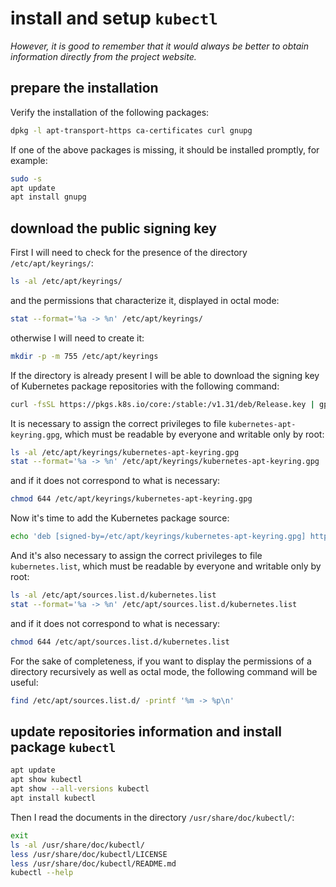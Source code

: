 # install and setup `kubectl`

*However, it is good to remember that it would always be better to obtain information directly from the project website.*

## prepare the installation

Verify the installation of the following packages:

```bash
dpkg -l apt-transport-https ca-certificates curl gnupg
```

If one of the above packages is missing, it should be installed promptly, for example:

```bash
sudo -s
apt update
apt install gnupg
```

## download the public signing key

First I will need to check for the presence of the directory `/etc/apt/keyrings/`:

```bash
ls -al /etc/apt/keyrings/
```

and the permissions that characterize it, displayed in octal mode:

```bash
stat --format='%a -> %n' /etc/apt/keyrings/
```

otherwise I will need to create it:

```bash
mkdir -p -m 755 /etc/apt/keyrings
```

If the directory is already present I will be able to download the signing key of Kubernetes package repositories with the following command:

```bash
curl -fsSL https://pkgs.k8s.io/core:/stable:/v1.31/deb/Release.key | gpg --dearmor -o /etc/apt/keyrings/kubernetes-apt-keyring.gpg
```

It is necessary to assign the correct privileges to file `kubernetes-apt-keyring.gpg`, which must be readable by everyone and writable only by root:

```bash
ls -al /etc/apt/keyrings/kubernetes-apt-keyring.gpg
stat --format='%a -> %n' /etc/apt/keyrings/kubernetes-apt-keyring.gpg
```

and if it does not correspond to what is necessary:

```bash
chmod 644 /etc/apt/keyrings/kubernetes-apt-keyring.gpg
```

Now it's time to add the Kubernetes package source:

```bash
echo 'deb [signed-by=/etc/apt/keyrings/kubernetes-apt-keyring.gpg] https://pkgs.k8s.io/core:/stable:/v1.31/deb/ /' | tee /etc/apt/sources.list.d/kubernetes.list
```

And it's also necessary to assign the correct privileges to file `kubernetes.list`, which must be readable by everyone and writable only by root:

```bash
ls -al /etc/apt/sources.list.d/kubernetes.list
stat --format='%a -> %n' /etc/apt/sources.list.d/kubernetes.list
```

and if it does not correspond to what is necessary:

```bash
chmod 644 /etc/apt/sources.list.d/kubernetes.list
```

For the sake of completeness, if you want to display the permissions of a directory recursively as well as octal mode, the following command will be useful:

```bash
find /etc/apt/sources.list.d/ -printf '%m -> %p\n'
```

## update repositories information and install package `kubectl`

```bash
apt update
apt show kubectl
apt show --all-versions kubectl
apt install kubectl
```

Then I read the documents in the directory `/usr/share/doc/kubectl/`:

```bash
exit
ls -al /usr/share/doc/kubectl/
less /usr/share/doc/kubectl/LICENSE
less /usr/share/doc/kubectl/README.md
kubectl --help
```
